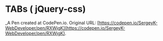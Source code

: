 # TABs ( jQuery-css)
 _A Pen created at CodePen.io. Original URL: [https://codepen.io/SergeyK-WebDeveloper/pen/RXWjgK](https://codepen.io/SergeyK-WebDeveloper/pen/RXWjgK).

 
